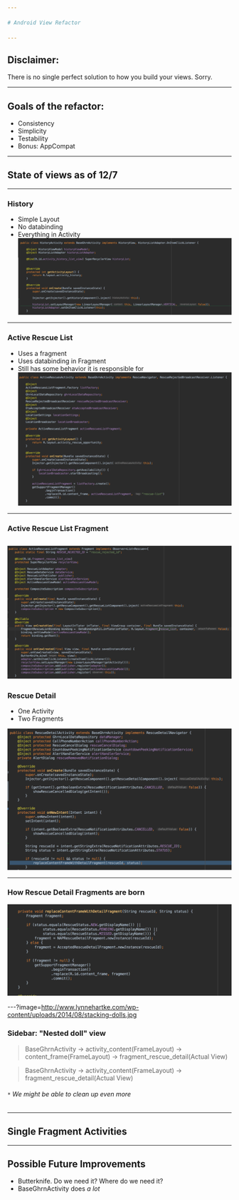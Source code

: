 ```yaml
---

# Android View Refactor

---
```


## Disclaimer: 

There is no single perfect solution to how you build your views. Sorry.

---

## Goals of the refactor:

* Consistency
* Simplicity
* Testability
* Bonus: AppCompat

---
## State of views as of 12/7

---
### History
* Simple Layout
* No databinding
* Everything in Activity
![History Activity](./screenshots/history/historyActivityBefore.png)
---
### Active Rescue List
* Uses a fragment
* Uses databinding in Fragment
* Still has some behavior it is responsible for
![](./screenshots/activeRescue/activeRescueActivityBefore.png)

---
### Active Rescue List Fragment
 ![](./screenshots/activeRescue/activeRescueFragment.png)
---

### Rescue Detail
* One Activity 
* Two Fragments

![](./screenshots/rescueDetail/rescueDetailActivity.png)

---
### How Rescue Detail Fragments are born
![](./screenshots/rescueDetail/replaceContent.png)

---?image=http://www.lynnehartke.com/wp-content/uploads/2014/08/stacking-dolls.jpg
### Sidebar: "Nested doll" view
> BaseGhrnActivity -> activity_content(FrameLayout) -> content_frame(FrameLayout) -> fragment_rescue_detail(Actual View)

> BaseGhrnActivity -> activity_content(FrameLayout) -> fragment_rescue_detail(Actual View)

###### `*` We might be able to clean up even more 
---

## Single Fragment Activities

---
## Possible Future Improvements
* Butterknife. Do we need it? Where do we need it?
* BaseGhrnActivity does *a lot*
